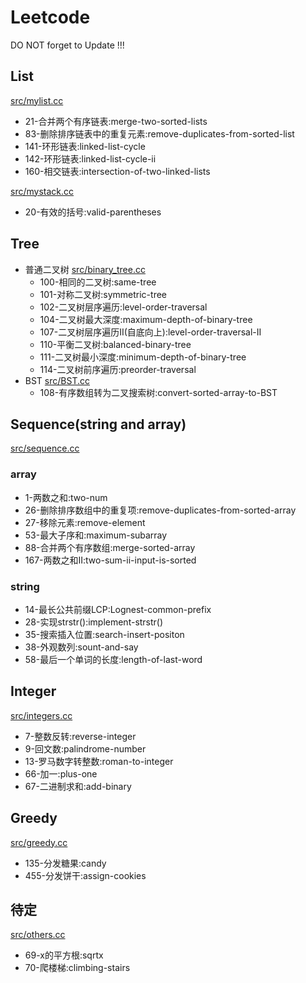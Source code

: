 # Leetcode

DO NOT forget to Update !!!

## List

[src/mylist.cc](src/mylist.cc)  
* 21-合并两个有序链表:merge-two-sorted-lists
* 83-删除排序链表中的重复元素:remove-duplicates-from-sorted-list
* 141-环形链表:linked-list-cycle
* 142-环形链表:linked-list-cycle-ii
* 160-相交链表:intersection-of-two-linked-lists

[src/mystack.cc](src/mystack.cc)  
* 20-有效的括号:valid-parentheses

## Tree

* 普通二叉树 [src/binary_tree.cc](src/binary_tree.cc)
    + 100-相同的二叉树:same-tree
    + 101-对称二叉树:symmetric-tree
    + 102-二叉树层序遍历:level-order-traversal
    + 104-二叉树最大深度:maximum-depth-of-binary-tree
    + 107-二叉树层序遍历II(自底向上):level-order-traversal-II
    + 110-平衡二叉树:balanced-binary-tree
    + 111-二叉树最小深度:minimum-depth-of-binary-tree
    + 114-二叉树前序遍历:preorder-traversal
* BST [src/BST.cc](src/BST.cc)
    + 108-有序数组转为二叉搜索树:convert-sorted-array-to-BST

## Sequence(string and array)

[src/sequence.cc](src/sequence.cc)

### array
* 1-两数之和:two-num
* 26-删除排序数组中的重复项:remove-duplicates-from-sorted-array
* 27-移除元素:remove-element
* 53-最大子序和:maximum-subarray
* 88-合并两个有序数组:merge-sorted-array
* 167-两数之和II:two-sum-ii-input-is-sorted

### string

* 14-最长公共前缀LCP:Lognest-common-prefix
* 28-实现strstr():implement-strstr()
* 35-搜索插入位置:search-insert-positon
* 38-外观数列:sount-and-say
* 58-最后一个单词的长度:length-of-last-word

## Integer

[src/integers.cc](src/integers.cc)

* 7-整数反转:reverse-integer
* 9-回文数:palindrome-number
* 13-罗马数字转整数:roman-to-integer
* 66-加一:plus-one
* 67-二进制求和:add-binary

## Greedy

[src/greedy.cc](src/greedy.cc)

* 135-分发糖果:candy
* 455-分发饼干:assign-cookies

## 待定

[src/others.cc](src/others.cc)

* 69-x的平方根:sqrtx
* 70-爬楼梯:climbing-stairs
